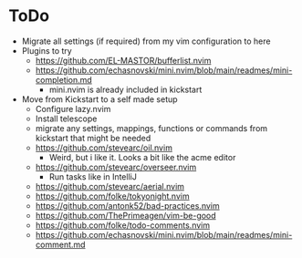 ToDo
=====

* Migrate all settings (if required) from my vim configuration to here
* Plugins to try
  * https://github.com/EL-MASTOR/bufferlist.nvim
  * https://github.com/echasnovski/mini.nvim/blob/main/readmes/mini-completion.md
    * mini.nvim is already included in kickstart
* Move from Kickstart to a self made setup
  * Configure lazy.nvim
  * Install telescope
  * migrate any settings, mappings, functions or commands from kickstart that might
    be needed
  * https://github.com/stevearc/oil.nvim
    * Weird, but i like it. Looks a bit like the acme editor
  * https://github.com/stevearc/overseer.nvim
    * Run tasks like in IntelliJ
  * https://github.com/stevearc/aerial.nvim
  * https://github.com/folke/tokyonight.nvim
  * https://github.com/antonk52/bad-practices.nvim
  * https://github.com/ThePrimeagen/vim-be-good
  * https://github.com/folke/todo-comments.nvim
  * https://github.com/echasnovski/mini.nvim/blob/main/readmes/mini-comment.md
